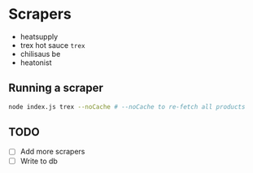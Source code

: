 # Scrapers

- heatsupply
- trex hot sauce `trex`
- chilisaus be
- heatonist

## Running a scraper

```bash
node index.js trex --noCache # --noCache to re-fetch all products
```

## TODO

- [ ] Add more scrapers
- [ ] Write to db
